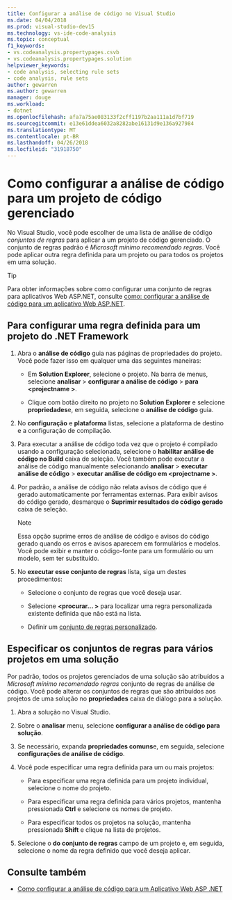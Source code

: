 ```yaml
---
title: Configurar a análise de código no Visual Studio
ms.date: 04/04/2018
ms.prod: visual-studio-dev15
ms.technology: vs-ide-code-analysis
ms.topic: conceptual
f1_keywords:
- vs.codeanalysis.propertypages.csvb
- vs.codeanalysis.propertypages.solution
helpviewer_keywords:
- code analysis, selecting rule sets
- code analysis, rule sets
author: gewarren
ms.author: gewarren
manager: douge
ms.workload:
- dotnet
ms.openlocfilehash: afa7a75ae083133f2cff1197b2aa111a1d7bf719
ms.sourcegitcommit: e13e61ddea6032a8282abe16131d9e136a927984
ms.translationtype: MT
ms.contentlocale: pt-BR
ms.lasthandoff: 04/26/2018
ms.locfileid: "31918750"
---
```

# <a name="how-to-configure-code-analysis-for-a-managed-code-project"></a>Como configurar a análise de código para um projeto de código gerenciado

No Visual Studio, você pode escolher de uma lista de análise de código *conjuntos de regras* para aplicar a um projeto de código gerenciado. O conjunto de regras padrão é *Microsoft mínimo recomendado regras*. Você pode aplicar outra regra definida para um projeto ou para todos os projetos em uma solução.

> [!TIP]
> Para obter informações sobre como configurar uma conjunto de regras para aplicativos Web ASP.NET, consulte [como: configurar a análise de código para um aplicativo Web ASP.NET](../code-quality/how-to-configure-code-analysis-for-an-aspnet-web-application.md).

## <a name="to-configure-a-rule-set-for-a-net-framework-project"></a>Para configurar uma regra definida para um projeto do .NET Framework

1. Abra o **análise de código** guia nas páginas de propriedades do projeto. Você pode fazer isso em qualquer uma das seguintes maneiras:

   - Em **Solution Explorer**, selecione o projeto. Na barra de menus, selecione **analisar** > **configurar a análise de código** > **para \<projectname >**.

   - Clique com botão direito no projeto no **Solution Explorer** e selecione **propriedades**e, em seguida, selecione o **análise de código** guia.

1. No **configuração** e **plataforma** listas, selecione a plataforma de destino e a configuração de compilação.

1. Para executar a análise de código toda vez que o projeto é compilado usando a configuração selecionada, selecione o **habilitar análise de código no Build** caixa de seleção. Você também pode executar a análise de código manualmente selecionando **analisar** > **executar análise de código** > **executar análise de código em \<projectname >**.

1. Por padrão, a análise de código não relata avisos de código que é gerado automaticamente por ferramentas externas. Para exibir avisos do código gerado, desmarque o **Suprimir resultados do código gerado** caixa de seleção.

    > [!NOTE]
    > Essa opção suprime erros de análise de código e avisos do código gerado quando os erros e avisos aparecem em formulários e modelos. Você pode exibir e manter o código-fonte para um formulário ou um modelo, sem ter substituído.

1. No **executar esse conjunto de regras** lista, siga um destes procedimentos:

    - Selecione o conjunto de regras que você deseja usar.

    - Selecione  **\<procurar... >** para localizar uma regra personalizada existente definida que não está na lista.

    - Definir um [conjunto de regras personalizado](../code-quality/how-to-create-a-custom-rule-set.md).

## <a name="specify-rule-sets-for-multiple-projects-in-a-solution"></a>Especificar os conjuntos de regras para vários projetos em uma solução

Por padrão, todos os projetos gerenciados de uma solução são atribuídos a *Microsoft mínimo recomendado regras* conjunto de regras de análise de código. Você pode alterar os conjuntos de regras que são atribuídos aos projetos de uma solução no **propriedades** caixa de diálogo para a solução.

1. Abra a solução no Visual Studio.

2. Sobre o **analisar** menu, selecione **configurar a análise de código para solução**.

3. Se necessário, expanda **propriedades comuns**e, em seguida, selecione **configurações de análise de código**.

4. Você pode especificar uma regra definida para um ou mais projetos:

    - Para especificar uma regra definida para um projeto individual, selecione o nome do projeto.

    - Para especificar uma regra definida para vários projetos, mantenha pressionada **Ctrl** e selecione os nomes de projeto.

    - Para especificar todos os projetos na solução, mantenha pressionada **Shift** e clique na lista de projetos.

5. Selecione o **do conjunto de regras** campo de um projeto e, em seguida, selecione o nome da regra definido que você deseja aplicar.

## <a name="see-also"></a>Consulte também

- [Como configurar a análise de código para um Aplicativo Web ASP .NET](../code-quality/how-to-configure-code-analysis-for-an-aspnet-web-application.md)